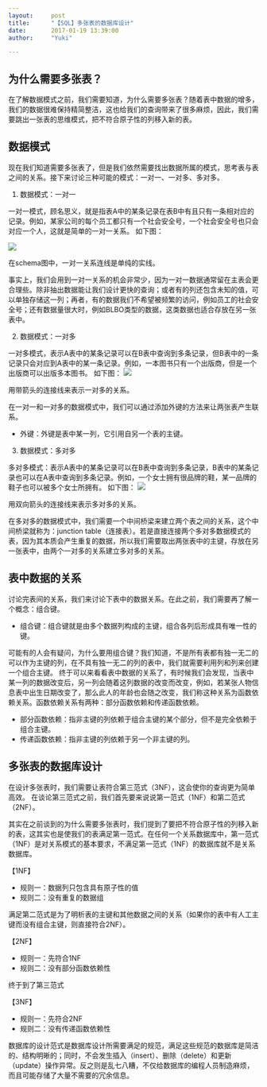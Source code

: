 ```yaml
---
layout:     post
title:      "【SQL】多张表的数据库设计"
date:       2017-01-19 13:39:00
author:     "Yuki"

---
```

## 为什么需要多张表？ ##

在了解数据模式之前，我们需要知道，为什么需要多张表？随着表中数据的增多，我们的数据很难保持精简整洁，这也给我们的查询带来了很多麻烦，因此，我们需要跳出一张表的思维模式，把不符合原子性的列移入新的表。
## 数据模式 ##
现在我们知道需要多张表了，但是我们依然需要找出数据所属的模式，思考表与表之间的关系。接下来讨论三种可能的模式：一对一、一对多、多对多。


1. 数据模式：一对一

一对一模式，顾名思义，就是指表A中的某条记录在表B中有且只有一条相对应的记录。例如，某家公司的每个员工都只有一个社会安全号，一个社会安全号也只会对应一个人，这就是简单的一对一关系。
如下图：

![](http://a4.qpic.cn/psb?/V147rPAc093Xfq/mWYs5DlgTsRDfJNgGRlJETZwXltFDbznxDtYVWArf7M!/m/dB8BAAAAAAAAnull&bo=PQKhAT0CoQEDCSw!&rf=photolist&t=5) 

在schema图中，一对一关系连线是单纯的实线。

事实上，我们会用到一对一关系的机会非常少，因为一对一数据通常留在主表会更合理些。除非抽出数据能让我们设计更快的查询；或者有的列还包含未知的值，可以单独存储这一列；再者，有的数据我们不希望被频繁的访问，例如员工的社会安全号；还有数据量很大时，例如BLBO类型的数据，这类数据也适合存放在另一张表中。


2. 数据模式：一对多

一对多模式，表示A表中的某条记录可以在B表中查询到多条记录，但B表中的一条记录只会对应到A表中的某一条记录。例如，一本图书只有一个出版商，但是一个出版商可以出版多本图书。
如下图：
![](http://a1.qpic.cn/psb?/V147rPAc093Xfq/Pb.bktJoMsGTe1Rjau1mWx*X6TD2NqBRX.jPpT7TYkc!/m/dCABAAAAAAAAnull&bo=agKRAWoCkQEDCSw!&rf=photolist&t=5) 

用带箭头的连接线来表示一对多的关系。

在一对一和一对多的数据模式中，我们可以通过添加外键的方法来让两张表产生联系。

* 外键：外键是表中某一列，它引用自另一个表的主键。

3. 数据模式：多对多

多对多模式：表示A表中的某条记录可以在B表中查询到多条记录，B表中的某条记录也可以在A表中查询到多条记录。例如，一个女士拥有很品牌的鞋，某一品牌的鞋子也可以被多个女士所拥有。
如下图：
![](http://a3.qpic.cn/psb?/V147rPAc093Xfq/eId2gm1hcjxpgl0uKgbBasD54zBnvIZhYyw3gzqdZqM!/m/dLIAAAAAAAAAnull&bo=twKrAbcCqwEDCSw!&rf=photolist&t=5) 

用双向箭头的连接线来表示多对多的关系。

在多对多的数据模式中，我们需要一个中间桥梁来建立两个表之间的关系，这个中间桥梁就称为：junction table（连接表）。若是直接连接两个多对多数据模式的表，因为其本质会产生重复的数据，所以我们需要取出两张表中的主键，存放在另一张表中，由两个一对多的关系建立多对多的关系。
## 表中数据的关系

讨论完表间的关系，我们来讨论下表中的数据关系。在此之前，我们需要再了解一个概念：组合键。

* 组合键：组合键就是由多个数据列构成的主键，组合各列后形成具有唯一性的键。

可能有的人会有疑问，为什么要用组合键？我们知道，不是所有表都有独一无二的可以作为主键的列，在不具有独一无二的列的表中，我们就需要利用列和列来创建一个组合主键。
终于可以来看看表中数据的关系了，有时候我们会发现，当表中某一列的数据改变后，另一列会随着这列数据的改变而改变，例如，若某张人物信息表中出生日期改变了，那么此人的年龄也会随之改变，我们称这种关系为函数依赖关系。函数依赖关系有两种：部分函数依赖和传递函数依赖。

* 部分函数依赖：指非主键的列依赖于组合主键的某个部分，但不是完全依赖于组合主键。
* 传递函数依赖：指非主键的列依赖于另一个非主键的列。

## 多张表的数据库设计

在设计多张表时，我们需要让表符合第三范式（3NF），这会使你的查询更为简单高效。
在谈论第三范式之前，我们首先要来说说第一范式（1NF）和第二范式（2NF）。

其实在之前谈到的为什么需要多张表时，我们提到了要把不符合原子性的列移入新的表，这其实也是使我们的表满足第一范式。在任何一个关系数据库中，第一范式（1NF）是对关系模式的基本要求，不满足第一范式（1NF）的数据库就不是关系数据库。

【1NF】

* 规则一：数据列只包含具有原子性的值
* 规则二：没有重复的数据组

满足第二范式是为了明析表的主键和其他数据之间的关系（如果你的表中有人工主键而没有组合主键，则直接符合2NF）。

【2NF】

* 规则一：先符合1NF
* 规则二：没有部分函数依赖性

终于到了第三范式

【3NF】

* 规则一：先符合2NF
* 规则二：没有传递函数依赖性

数据库的设计范式是数据库设计所需要满足的规范，满足这些规范的数据库是简洁的、结构明晰的；同时，不会发生插入（insert）、删除（delete）和更新（update）操作异常。反之则是乱七八糟，不仅给数据库的编程人员制造麻烦，而且可能存储了大量不需要的冗余信息。